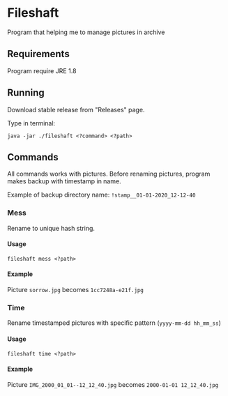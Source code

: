 # Fileshaft
Program that helping me to manage pictures in archive

## Requirements
Program require JRE 1.8

## Running
Download stable release from "Releases" page.

Type in terminal:
```shell
java -jar ./fileshaft <?command> <?path>
```

## Commands
All commands works with pictures. 
Before renaming pictures, program makes backup with timestamp in name.

Example of backup directory name: `!stamp__01-01-2020_12-12-40`

### Mess
Rename to unique hash string.

#### Usage
```shell
fileshaft mess <?path>
```

#### Example
Picture `sorrow.jpg` becomes `1cc7248a-e21f.jpg`

### Time
Rename timestamped pictures with specific pattern (`yyyy-mm-dd hh_mm_ss`)

#### Usage
```shell
fileshaft time <?path>
```

#### Example
Picture `IMG_2000_01_01--12_12_40.jpg` becomes `2000-01-01 12_12_40.jpg`

